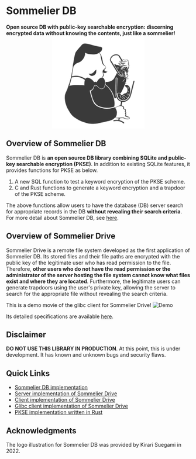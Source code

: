 # Sommelier DB
**Open source DB with public-key searchable encryption: discerning encrypted data without knowing the contents, just like a sommelier!**
<img src="./assets/figs/logo.png" width="50%" style="display: block; margin: auto;">

## Overview of Sommelier DB
Sommelier DB is **an open source DB library combining SQLite and public-key searchable encryption (PKSE)**. In addition to existing SQLite features, it provides functions for PKSE as below.


1. A new SQL function to test a keyword encryption of the PKSE scheme.
2. C and Rust functions to generate a keyword encryption and a trapdoor of the PKSE scheme.


The above functions allow users to have the database (DB) server search for appropriate records in the DB **without revealing their search criteria**.
For more detail about Sommelier DB, see [here](./db/intro.md).

## Overview of Sommelier Drive
Sommelier Drive is a remote file system developed as the first application of Sommelier DB. Its stored files and their file paths are encrypted with the public key of the legitimate user who has read permission to the file. Therefore, **other users who do not have the read permission or the administrator of the server hosting the file system cannot know what files exist and where they are located**. Furthermore, the legitimate users can generate trapdoors using the user's private key, allowing the server to search for the appropriate file without revealing the search criteria.

This is a demo movie of the glibc client for Sommelier Drive!
![Demo](https://user-images.githubusercontent.com/51953536/201111228-d08b5477-8808-41d6-9f05-5bd4487f9ab1.gif)

Its detailed specifications are available [here](./drive/intro.md).

## Disclaimer
**DO NOT USE THIS LIBRARY IN PRODUCTION**. At this point, this is under development. It has known and unknown bugs and security flaws.

## Quick Links
- [Sommelier DB implementation](https://github.com/Sommelier-db/sommelier-db)
- [Server implementation of Sommelier Drive](https://github.com/Sommelier-db/sommelier-drive-server)
- [Client implementation of Sommelier Drive](https://github.com/Sommelier-db/sommelier-drive-client)
- [Glibc client implementation of Sommelier Drive](https://github.com/Sommelier-db/sommelier-drive-glibc/tree/drive)
- [PKSE implementation written in Rust](https://github.com/Sommelier-db/rust-searchable-pke)

## Acknowledgments
The logo illustration for Sommelier DB was provided by Kirari Suegami in 2022.